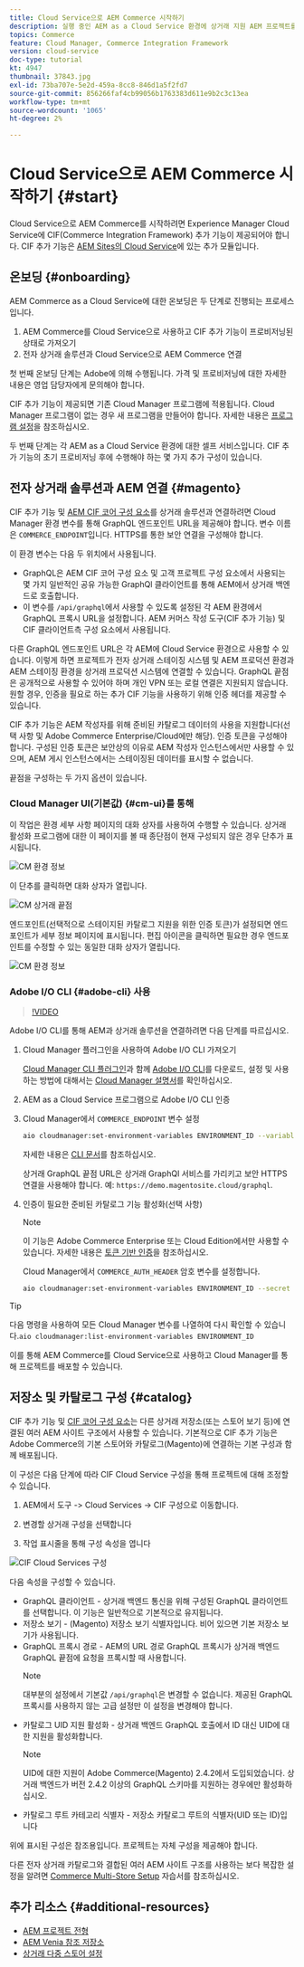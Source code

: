 ```yaml
---
title: Cloud Service으로 AEM Commerce 시작하기
description: 실행 중인 AEM as a Cloud Service 환경에 상거래 지원 AEM 프로젝트를 배포하는 방법을 알아봅니다. Adobe Cloud Manager 및 CI/CD 파이프라인의 기능을 사용하여 Venia 참조 저장소를 실행 환경에 구축할 수 있습니다.
topics: Commerce
feature: Cloud Manager, Commerce Integration Framework
version: cloud-service
doc-type: tutorial
kt: 4947
thumbnail: 37843.jpg
exl-id: 73ba707e-5e2d-459a-8cc8-846d1a5f2fd7
source-git-commit: 856266faf4cb99056b1763383d611e9b2c3c13ea
workflow-type: tm+mt
source-wordcount: '1065'
ht-degree: 2%

---
```


# Cloud Service으로 AEM Commerce 시작하기 {#start}

Cloud Service으로 AEM Commerce를 시작하려면 Experience Manager Cloud Service에 CIF(Commerce Integration Framework) 추가 기능이 제공되어야 합니다. CIF 추가 기능은 [AEM Sites의 Cloud Service](https://experienceleague.adobe.com/docs/experience-manager-cloud-service/sites/home.html)에 있는 추가 모듈입니다.

## 온보딩 {#onboarding}

AEM Commerce as a Cloud Service에 대한 온보딩은 두 단계로 진행되는 프로세스입니다.

1. AEM Commerce를 Cloud Service으로 사용하고 CIF 추가 기능이 프로비저닝된 상태로 가져오기
2. 전자 상거래 솔루션과 Cloud Service으로 AEM Commerce 연결

첫 번째 온보딩 단계는 Adobe에 의해 수행됩니다. 가격 및 프로비저닝에 대한 자세한 내용은 영업 담당자에게 문의해야 합니다.

CIF 추가 기능이 제공되면 기존 Cloud Manager 프로그램에 적용됩니다. Cloud Manager 프로그램이 없는 경우 새 프로그램을 만들어야 합니다. 자세한 내용은 [프로그램 설정](https://experienceleague.adobe.com/docs/experience-manager-cloud-manager/using/getting-started/setting-up-program.html)을 참조하십시오.

두 번째 단계는 각 AEM as a Cloud Service 환경에 대한 셀프 서비스입니다. CIF 추가 기능의 초기 프로비저닝 후에 수행해야 하는 몇 가지 추가 구성이 있습니다.

## 전자 상거래 솔루션과 AEM 연결 {#magento}

CIF 추가 기능 및 [AEM CIF 코어 구성 요소](https://github.com/adobe/aem-core-cif-components)를 상거래 솔루션과 연결하려면 Cloud Manager 환경 변수를 통해 GraphQL 엔드포인트 URL을 제공해야 합니다. 변수 이름은 `COMMERCE_ENDPOINT`입니다. HTTPS를 통한 보안 연결을 구성해야 합니다.

이 환경 변수는 다음 두 위치에서 사용됩니다.

- GraphQL은 AEM CIF 코어 구성 요소 및 고객 프로젝트 구성 요소에서 사용되는 몇 가지 일반적인 공유 가능한 GraphQl 클라이언트를 통해 AEM에서 상거래 백엔드로 호출합니다.
- 이 변수를 `/api/graphql`에서 사용할 수 있도록 설정된 각 AEM 환경에서 GraphQL 프록시 URL을 설정합니다. AEM 커머스 작성 도구(CIF 추가 기능) 및 CIF 클라이언트측 구성 요소에서 사용됩니다.

다른 GraphQL 엔드포인트 URL은 각 AEM에 Cloud Service 환경으로 사용할 수 있습니다. 이렇게 하면 프로젝트가 전자 상거래 스테이징 시스템 및 AEM 프로덕션 환경과 AEM 스테이징 환경을 상거래 프로덕션 시스템에 연결할 수 있습니다. GraphQL 끝점은 공개적으로 사용할 수 있어야 하며 개인 VPN 또는 로컬 연결은 지원되지 않습니다. 원할 경우, 인증을 필요로 하는 추가 CIF 기능을 사용하기 위해 인증 헤더를 제공할 수 있습니다.

CIF 추가 기능은 AEM 작성자를 위해 준비된 카탈로그 데이터의 사용을 지원합니다(선택 사항 및 Adobe Commerce Enterprise/Cloud에만 해당). 인증 토큰을 구성해야 합니다. 구성된 인증 토큰은 보안상의 이유로 AEM 작성자 인스턴스에서만 사용할 수 있으며, AEM 게시 인스턴스에서는 스테이징된 데이터를 표시할 수 없습니다.

끝점을 구성하는 두 가지 옵션이 있습니다.

### Cloud Manager UI(기본값) {#cm-ui}를 통해

이 작업은 환경 세부 사항 페이지의 대화 상자를 사용하여 수행할 수 있습니다. 상거래 활성화 프로그램에 대한 이 페이지를 볼 때 종단점이 현재 구성되지 않은 경우 단추가 표시됩니다.

![CM 환경 정보](/help/commerce-cloud/assets/commerce-cmui.png)

이 단추를 클릭하면 대화 상자가 열립니다.

![CM 상거래 끝점](/help/commerce-cloud/assets/commerce-cm-endpoint.png)

엔드포인트(선택적으로 스테이지된 카탈로그 지원을 위한 인증 토큰)가 설정되면 엔드포인트가 세부 정보 페이지에 표시됩니다. 편집 아이콘을 클릭하면 필요한 경우 엔드포인트를 수정할 수 있는 동일한 대화 상자가 열립니다.

![CM 환경 정보](/help/commerce-cloud/assets/commerce-cmui-done.png)

### Adobe I/O CLI {#adobe-cli} 사용

>[!VIDEO](https://video.tv.adobe.com/v/37843?quality=12&learn=on)

Adobe I/O CLI를 통해 AEM과 상거래 솔루션을 연결하려면 다음 단계를 따르십시오.

1. Cloud Manager 플러그인을 사용하여 Adobe I/O CLI 가져오기

   [Cloud Manager CLI 플러그인](https://github.com/adobe/aio-cli-plugin-cloudmanager)과 함께 [Adobe I/O CLI](https://github.com/adobe/aio-cli)를 다운로드, 설정 및 사용하는 방법에 대해서는 [Cloud Manager 설명서](https://experienceleague.adobe.com/docs/experience-manager-cloud-manager/using/introduction-to-cloud-manager.html?lang=ko-KR)를 확인하십시오.

2. AEM as a Cloud Service 프로그램으로 Adobe I/O CLI 인증

3. Cloud Manager에서 `COMMERCE_ENDPOINT` 변수 설정

   ```bash
   aio cloudmanager:set-environment-variables ENVIRONMENT_ID --variable COMMERCE_ENDPOINT "<Magento GraphQL endpoint URL>"
   ```

   자세한 내용은 [CLI 문서](https://github.com/adobe/aio-cli-plugin-cloudmanager#aio-cloudmanagerset-environment-variables-environmentid)를 참조하십시오.

   상거래 GraphQL 끝점 URL은 상거래 GraphQl 서비스를 가리키고 보안 HTTPS 연결을 사용해야 합니다. 예: `https://demo.magentosite.cloud/graphql`.

4. 인증이 필요한 준비된 카탈로그 기능 활성화(선택 사항)

   >[!NOTE]
   >
   >이 기능은 Adobe Commerce Enterprise 또는 Cloud Edition에서만 사용할 수 있습니다. 자세한 내용은 [토큰 기반 인증](https://devdocs.magento.com/guides/v2.4/get-started/authentication/gs-authentication-token.html#integration-tokens)을 참조하십시오.

   Cloud Manager에서 `COMMERCE_AUTH_HEADER` 암호 변수를 설정합니다.

   ```bash
   aio cloudmanager:set-environment-variables ENVIRONMENT_ID --secret COMMERCE_AUTH_HEADER "Authorization: Bearer <Access Token>"
   ```

>[!TIP]
>
>다음 명령을 사용하여 모든 Cloud Manager 변수를 나열하여 다시 확인할 수 있습니다.`aio cloudmanager:list-environment-variables ENVIRONMENT_ID`

이를 통해 AEM Commerce를 Cloud Service으로 사용하고 Cloud Manager를 통해 프로젝트를 배포할 수 있습니다.

## 저장소 및 카탈로그 구성 {#catalog}

CIF 추가 기능 및 [CIF 코어 구성 요소](https://github.com/adobe/aem-core-cif-components)는 다른 상거래 저장소(또는 스토어 보기 등)에 연결된 여러 AEM 사이트 구조에서 사용할 수 있습니다. 기본적으로 CIF 추가 기능은 Adobe Commerce의 기본 스토어와 카탈로그(Magento)에 연결하는 기본 구성과 함께 배포됩니다.

이 구성은 다음 단계에 따라 CIF Cloud Service 구성을 통해 프로젝트에 대해 조정할 수 있습니다.

1. AEM에서 도구 -> Cloud Services -> CIF 구성으로 이동합니다.

2. 변경할 상거래 구성을 선택합니다

3. 작업 표시줄을 통해 구성 속성을 엽니다

![CIF Cloud Services 구성](/help/commerce-cloud/assets/cif-cloud-service-config.png)

다음 속성을 구성할 수 있습니다.

- GraphQL 클라이언트 - 상거래 백엔드 통신을 위해 구성된 GraphQL 클라이언트를 선택합니다. 이 기능은 일반적으로 기본적으로 유지됩니다.
- 저장소 보기 - (Magento) 저장소 보기 식별자입니다. 비어 있으면 기본 저장소 보기가 사용됩니다.
- GraphQL 프록시 경로 - AEM의 URL 경로 GraphQL 프록시가 상거래 백엔드 GraphQL 끝점에 요청을 프록시할 때 사용합니다.
   >[!NOTE]
   >
   > 대부분의 설정에서 기본값 `/api/graphql`은 변경할 수 없습니다. 제공된 GraphQL 프록시를 사용하지 않는 고급 설정만 이 설정을 변경해야 합니다.
- 카탈로그 UID 지원 활성화 - 상거래 백엔드 GraphQL 호출에서 ID 대신 UID에 대한 지원을 활성화합니다.
   >[!NOTE]
   >
   > UID에 대한 지원이 Adobe Commerce(Magento) 2.4.2에서 도입되었습니다. 상거래 백엔드가 버전 2.4.2 이상의 GraphQL 스키마를 지원하는 경우에만 활성화하십시오.
- 카탈로그 루트 카테고리 식별자 - 저장소 카탈로그 루트의 식별자(UID 또는 ID)입니다

위에 표시된 구성은 참조용입니다. 프로젝트는 자체 구성을 제공해야 합니다.

다른 전자 상거래 카탈로그와 결합된 여러 AEM 사이트 구조를 사용하는 보다 복잡한 설정을 알려면 [Commerce Multi-Store Setup](configuring/multi-store-setup.md) 자습서를 참조하십시오.

## 추가 리소스 {#additional-resources}

- [AEM 프로젝트 전형](https://github.com/adobe/aem-project-archetype)
- [AEM Venia 참조 저장소](https://github.com/adobe/aem-cif-guides-venia)
- [상거래 다중 스토어 설정](configuring/multi-store-setup.md)
